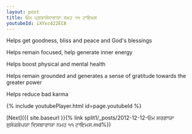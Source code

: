 ```yaml
---
layout: post
title: ਓਮ ਪ੍ਰਯਾਯੋਨਾਰਾਯਾ ਨਮਹ ੧੧ ਟਾਇਮਸ
youtubeId: iXYxc422EC8
---
```

 
 
Helps get goodness, bliss and peace and God's blessings
 
Helps remain focused, help generate inner energy 
 
Helps boost physical and mental health 
 
Helps remain grounded and generates a sense of gratitude towards the greater power 
 
Helps reduce bad karma
 
 
 
 


{% include youtubePlayer.html id=page.youtubeId %}
 
[Next]({{ site.baseurl }}{% link  split1/_posts/2012-12-12-ਓਮ ਸਰਗਾਯਾ ਸੁਸੰਕਸ਼ੇਪਯਾ ਵਿਸਥਾਰਾਯਾ ਨਮਹ ੧੧ ਟਾਇਮਸ.md%})
 
